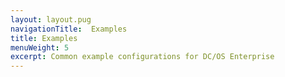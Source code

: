 ```yaml
---
layout: layout.pug
navigationTitle:  Examples
title: Examples
menuWeight: 5
excerpt: Common example configurations for DC/OS Enterprise
---
```



